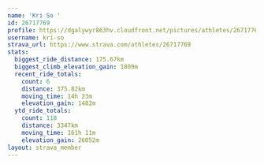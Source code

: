 ```yaml
---
name: 'Kri So '
id: 26717769
profile: https://dgalywyr863hv.cloudfront.net/pictures/athletes/26717769/7761026/14/large.jpg
username: kri-so
strava_url: https://www.strava.com/athletes/26717769
stats:
  biggest_ride_distance: 175.67km
  biggest_climb_elevation_gain: 1809m
  recent_ride_totals:
    count: 6
    distance: 375.82km
    moving_time: 14h 23m
    elevation_gain: 1482m
  ytd_ride_totals:
    count: 118
    distance: 3347km
    moving_time: 161h 11m
    elevation_gain: 26052m
layout: strava_member
--- 
```

